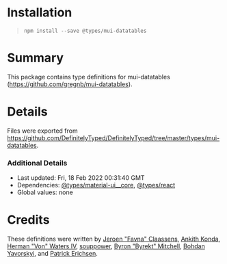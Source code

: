 # Installation
> `npm install --save @types/mui-datatables`

# Summary
This package contains type definitions for mui-datatables (https://github.com/gregnb/mui-datatables).

# Details
Files were exported from https://github.com/DefinitelyTyped/DefinitelyTyped/tree/master/types/mui-datatables.

### Additional Details
 * Last updated: Fri, 18 Feb 2022 00:31:40 GMT
 * Dependencies: [@types/material-ui__core](https://npmjs.com/package/@types/material-ui__core), [@types/react](https://npmjs.com/package/@types/react)
 * Global values: none

# Credits
These definitions were written by [Jeroen "Favna" Claassens](https://github.com/favna), [Ankith Konda](https://github.com/ankithkonda), [Herman "Von" Waters IV](https://github.com/hwatersiv), [souppower](https://github.com/souppower), [Byron "Byrekt" Mitchell](https://github.com/byrekt), [Bohdan Yavorskyi](https://github.com/BohdanYavorskyi), and [Patrick Erichsen](https://github.com/Patrick-Erichsen).
